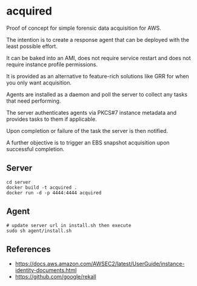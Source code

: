 # acquired

Proof of concept for simple forensic data acquisition for AWS.

The intention is to create a response agent that can be deployed with the least possible effort.

It can be baked into an AMI, does not require service restart and does not require instance profile permissions.

It is provided as an alternative to feature-rich solutions like GRR for when you only want acquisition.

Agents are installed as a daemon and poll the server to collect any tasks that need performing.

The server authenticates agents via PKCS#7 instance metadata and provides tasks to them if applicable.

Upon completion or failure of the task the server is then notified.

A further objective is to trigger an EBS snapshot acquisition upon successful completion.

## Server
```
cd server
docker build -t acquired .
docker run -d -p 4444:4444 acquired
```

## Agent
```
# update server url in install.sh then execute
sudo sh agent/install.sh
```

## References
- https://docs.aws.amazon.com/AWSEC2/latest/UserGuide/instance-identity-documents.html
- https://github.com/google/rekall

